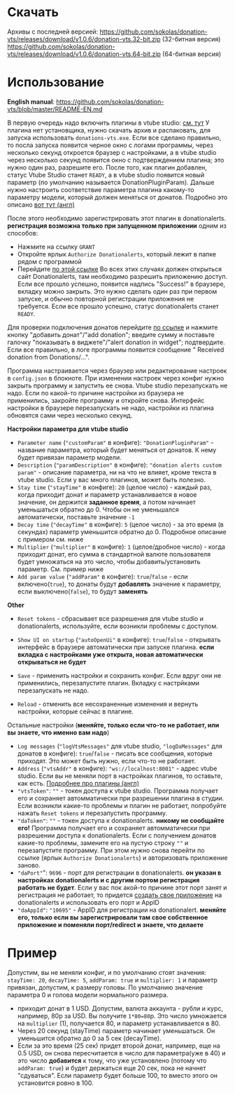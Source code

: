 # Скачать
Архивы с последней версией:
https://github.com/sokolas/donation-vts/releases/download/v1.0.6/donation-vts.32-bit.zip (32-битная версия)
https://github.com/sokolas/donation-vts/releases/download/v1.0.6/donation-vts.64-bit.zip (64-битная версия)

# Использование

**English manual**: https://github.com/sokolas/donation-vts/blob/master/README-EN.md

В первую очередь надо включить плагины в vtube studio: [см. тут](https://github.com/DenchiSoft/VTubeStudio/wiki/Plugins#how-to-use-plugins)
У плагина нет установщика, нужно скачать архив и распаковать, для запуска использовать `donations-vts.exe`. Если все сделано правильно, то посла запуска появится черное окно с логами программы, через несколько секунд откроется браузер с настройками, а в vtube studio через несколько секунд появится окно с подтверждением плагина; это нужно один раз, разрешите его.
После того, как плагин добавлен, статус Vtube Studio станет `READY`, а в vtube studio появится новый параметр (по умолчанию называется DonationPluginParam).
Дальше нужно настроить соответствие параметра плагина какому-то параметру модели, который должен меняться от донатов. Подробно это описано [вот тут (англ)](https://github.com/DenchiSoft/VTubeStudio/wiki/Plugins#what-are-custom-parameters)

После этого необходимо зарегистрировать этот плагин в donationalerts. **регистрация возможна только при запущенном приложении** одним из способов:
* Нажмите на ссылку `GRANT`
* Откройте ярлык `Authorize Donationalerts`, который лежит в папке рядом с программой
* Перейдите [по этой ссылке](https://www.donationalerts.com/oauth/authorize?client_id=10695&redirect_uri=http%3A%2F%2Flocalhost%3A9696%2F&response_type=token&scope=oauth-donation-subscribe+oauth-user-show)
Во всех этих случаях должен открыться сайт Donationalerts, там необходимо разрешить приложению доступ. Если все прошло успешно, появится надпись "Success!" в браузере, вкладку можно закрыть. Это нужно сделать один раз при первом запуске, и обычно повторной регистрации приложения не требуется.
Если все прошло успешно, статус donationalerts станет `READY`.

Для проверки подключения донатов перейдите [по ссылке](https://www.donationalerts.com/dashboard/activity-feed/donations) и нажмите кнопку "добавить донат"/"add donation"; введите сумму и поставьте галочку "показывать в виджете"/"alert donation in widget"; подтвердите. Если все правильно, в логе программы появится сообщение " Received donation from Donations/...".

Программа настраивается через браузер или редактирование настроек в `config.json` в блокноте. При изменении настроек через конфиг нужно закрыть программу и запустить ее снова. Vtube studio перезапускать не надо.
Если по какой-то причине настройки из браузера не применились, закройте программу и откройте снова. Интерфейс настройки в браузере перезапускать не надо, настройки из плагина обновятся сами через несколько секунд.

**Настройки параметра для vtube studio**
*	`Parameter name` (`"customParam"` в конфиге): `"DonationPluginParam"` - название параметра, который будет меняться от донатов. К нему будет привязан параметр модели.
*	`Description` (`"paramDescription"` в конфиге): `"donation alerts custom param"` - описание параметра, ни на что не влияет, кроме текста в vtube studio. Если у вас много плагинов, может быть полезно.
*	`Stay time` (`"stayTime"` в конфиге): `20` (целое число) - каждый раз, когда приходит донат и параметр устанавливается в новое значение, он держится **заданное время**, а потом начинает уменьшаться обратно до 0. Чтобы он не уменьшался автоматически, поставьте значение `-1`
*	`Decay time` (`"decayTime"` в конфиге): `5` (целое число) - за это время (в секундах) параметр уменьшится обратно до 0. Подробное описание с примером см. ниже
*   `Multiplier` (`"multiplier"` в конфиге): `1` (целое/дробное число) - когда приходит донат, его сумма в стандартной валюте пользователя будет умножаться на это число, чтобы добавить/установить параметр. См. пример ниже
*	`Add param value` (`"addParam"` в конфиге): `true`/`false` - если включено(`true`), то донаты будут **добавлять** значение к параметру, если выключено(`false`), то будут **заменять**

**Other**
* `Reset tokens` - сбрасывает все разрешения для vtube studio и donationalerts, используйте, если возникли проблемы с доступом.
* `Show UI on startup` (`"autoOpenUi"` в конфиге): `true`/`false` - открывать интерфейс в браузере автоматически при запуске плагина. **если вкладка с настройками уже открыта, новая автоматически открываться не будет**

* `Save` - применить настройки и сохранить конфиг. Если вдруг они не применились, перезапустите плагин. Вкладку с настрйками перезапускать не надо.
* `Reload` - отменить все несохраненные изменения и вернуть настройки, которые сейчас в плагине.

Остальные настройки (**меняйте, только если что-то не работает, или вы знаете, что именно вам надо**)
*	`Log messages` (`"logVtsMessages"` для vtube studio, `"logDaMessages"` для донатов в конфиге): `true`/`false` - писать все сообщения, которые приходят. Это может быть нужно, если что-то не работает.
*	`Address` (`"vtsAddr"` в конфиге): `"ws://localhost:8001"` - адрес vtube studio. Если вы не меняли порт в настройках плагинов, то оставьте, как есть. [Подробнее про плагины (англ)](https://github.com/DenchiSoft/VTubeStudio/wiki/Plugins#how-to-use-plugins)
*	`"vtsToken"`: `""` - токен доступа к vtube studio. Программа получает его и сохраняет автомматически при разрешении плагина в студии. Если возникли какие-то проблемы и плагин не работает, попробуйте нажать `Reset tokens` и перезапустить программу.
*	`"daToken"`: `""` - токен доступа к donationalerts. **никому не сообщайте его!** Программа получает его и сохраняет автомматически при разрешении доступа к donationalerts. Если с получением донатов какие-то проблемы, замените его на пустую строку `""` и перезапустите программу. При этом нужно снова перейти по ссылке (ярлык `Authorize Donationalerts`) и авторизовать приложение заново.
*   `"daPort"`": `9696` - порт для регистрации в donationalerts. **он указан в настройках donationalerts и с другим портом регистрация работать не будет**. Если у вас пок акой-то причине этот порт занят и регистрация не работает, то придется [создать свое приложение](https://www.donationalerts.com/application/clients) на donationalerts и использовать его порт и AppID
*   `"daAppId"`: `"10695"` - AppID для регистрации на donationalert. **меняйте его, только если вы зарегистрировали там свое собственное приложение и поменяли порт/redirect и знаете, что делаете**

# Пример
Допустим, вы не меняли конфиг, и по умолчанию стоят значения: `stayTime: 20`, `decayTime: 5`, `addParam: true` и `multiplier: 1` и параметр привязан, допустим, к размеру головы. По умолчанию значение параметра 0 и голова модели нормального размера.
* приходит донат в 1 USD. Допустим, валюта аккаунта - рубли и курс, например, 80р за USD. Вы получите `1*80=80`р. Это число умножается на `multiplier` (1), получается 80, и параметр устанавливается в 80.
* Через 20 секунд (stayTime) параметр начинает уменьшаться. Он уменьшится обратно до 0 за 5 сек (decayTime).
* Если за это время (25 сек) придет второй донат, например, еще на 0.5 USD, он снова пересчитается в число для параметра(уже в 40) и это число **добавится** к тому, что уже установлено (потому что `addParam: true`) и будет держаться еще 20 сек, пока не начнет "сдуваться". Если параметр будет больше 100, то вместо этого он установится ровно в 100.
